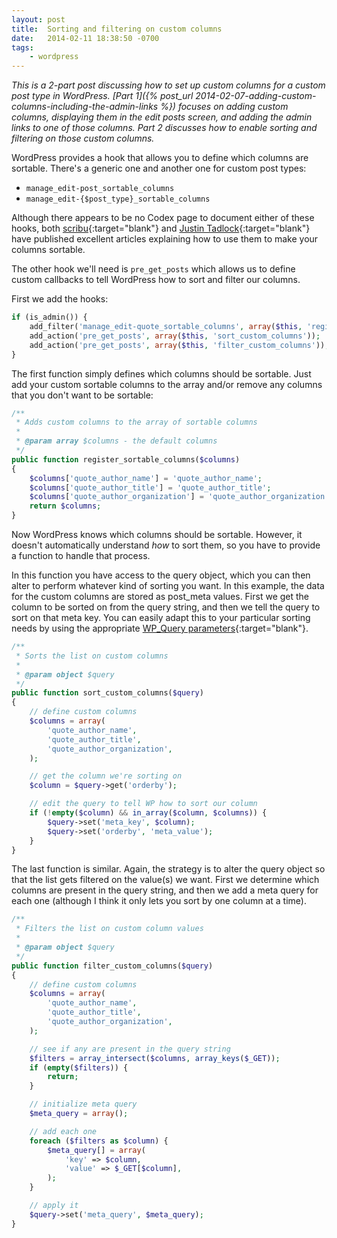 ```yaml
---
layout: post
title:  Sorting and filtering on custom columns
date:   2014-02-11 18:38:50 -0700
tags:
    - wordpress
---
```


*This is a 2-part post discussing how to set up custom columns for a custom post type in WordPress. [Part 1]({% post_url 2014-02-07-adding-custom-columns-including-the-admin-links %}) focuses on adding custom columns, displaying them in the edit posts screen, and adding the admin links to one of those columns. Part 2 discusses how to enable sorting and filtering on those custom columns.*

WordPress provides a hook that allows you to define which columns are sortable. There's a generic one and another one for custom post types:

* `manage_edit-post_sortable_columns`
* `manage_edit-{$post_type}_sortable_columns`

Although there appears to be no Codex page to document either of these hooks, both [scribu](http://scribu.net/wordpress/custom-sortable-columns.html){:target="blank"} and [Justin Tadlock](http://justintadlock.com/archives/2011/06/27/custom-columns-for-custom-post-types){:target="blank"} have published excellent articles explaining how to use them to make your columns sortable.

The other hook we'll need is `pre_get_posts` which allows us to define custom callbacks to tell WordPress how to sort and filter our columns.

First we add the hooks:

```php
if (is_admin()) {
    add_filter('manage_edit-quote_sortable_columns', array($this, 'register_sortable_columns'));
    add_action('pre_get_posts', array($this, 'sort_custom_columns'));  
    add_action('pre_get_posts', array($this, 'filter_custom_columns'));  
}
```

The first function simply defines which columns should be sortable. Just add your custom sortable columns to the array and/or remove any columns that you don't want to be sortable:

```php
/**
 * Adds custom columns to the array of sortable columns
 * 
 * @param array $columns - the default columns
 */
public function register_sortable_columns($columns)
{
    $columns['quote_author_name'] = 'quote_author_name';
    $columns['quote_author_title'] = 'quote_author_title';
    $columns['quote_author_organization'] = 'quote_author_organization';
    return $columns;
}
```

Now WordPress knows which columns should be sortable. However, it doesn't automatically understand *how* to sort them, so you have to provide a function to handle that process.

In this function you have access to the query object, which you can then alter to perform whatever kind of sorting you want. In this example, the data for the custom columns are stored as post_meta values. First we get the column to be sorted on from the query string, and then we tell the query to sort on that meta key. You can easily adapt this to your particular sorting needs by using the appropriate [WP_Query parameters](http://codex.wordpress.org/Class_Reference/WP_Query#Parameters){:target="blank"}.

```php
/**
 * Sorts the list on custom columns
 * 
 * @param object $query
 */
public function sort_custom_columns($query)
{
    // define custom columns
    $columns = array(
        'quote_author_name',
        'quote_author_title',
        'quote_author_organization',
    );

    // get the column we're sorting on
    $column = $query->get('orderby');

    // edit the query to tell WP how to sort our column
    if (!empty($column) && in_array($column, $columns)) {
        $query->set('meta_key', $column);
        $query->set('orderby', 'meta_value');
    }
}
```

The last function is similar. Again, the strategy is to alter the query object so that the list gets filtered on the value(s) we want. First we determine which columns are present in the query string, and then we add a meta query for each one (although I think it only lets you sort by one column at a time).

```php
/**
 * Filters the list on custom column values
 * 
 * @param object $query 
 */
public function filter_custom_columns($query)
{
    // define custom columns
    $columns = array(
        'quote_author_name',
        'quote_author_title',
        'quote_author_organization',
    );

    // see if any are present in the query string
    $filters = array_intersect($columns, array_keys($_GET));
    if (empty($filters)) {
        return;
    }

    // initialize meta query
    $meta_query = array();

    // add each one
    foreach ($filters as $column) {
        $meta_query[] = array(
            'key' => $column,
            'value' => $_GET[$column],
        );
    }

    // apply it
    $query->set('meta_query', $meta_query);
}
```
